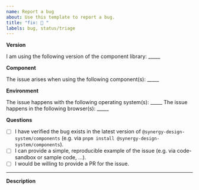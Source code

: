 ```yaml
---
name: Report a bug
about: Use this template to report a bug.
title: "fix: 🤔 "
labels: bug, status/triage
---
```


<!--
Thank you for taking your time to report a bug in the Synergy Design System. Please make sure to answer the questions below to give us more information about your request.
-->

**Version**

I am using the following version of the component library: _____

**Component**

The issue arises when using the following component(s): _____

**Environment**

The issue happens with the following operating system(s): _____
The issue happens in the following browser(s): _____

**Questions**

- [ ] I have verified the bug exists in the latest version of `@synergy-design-system/components` (e.g. via `pnpm install @synergy-design-system/components`).
- [ ] I can provide a simple, reproducible example of the issue (e.g. via code-sandbox or sample code, ...).
- [ ] I would be willing to provide a PR for the issue.

---

**Description**

<!--
Please provide a description of the bug.
If it is possible and meaningful please also consider a screenshot or screencast.
-->

